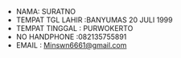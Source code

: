 - NAMA: SURATNO
- TEMPAT TGL LAHIR :BANYUMAS 20 JULI 1999
- TEMPAT TINGGAL : PURWOKERTO
- NO HANDPHONE :082135755891
- EMAIL : Minswn6661@gmail.com

<!---

--->
